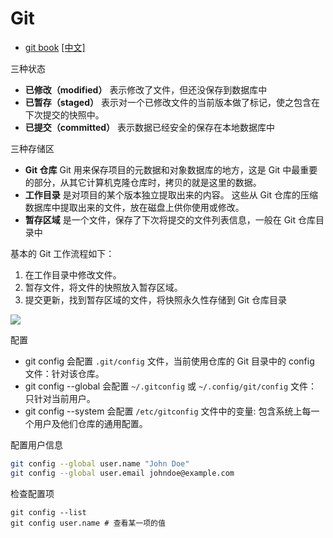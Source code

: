 # Git

- [git book](https://git-scm.com/book/en/v2) [[中文]](https://git-scm.com/book/zh/v2)

三种状态

- **已修改（modified）** 表示修改了文件，但还没保存到数据库中
- **已暂存（staged）** 表示对一个已修改文件的当前版本做了标记，使之包含在下次提交的快照中。
- **已提交（committed）** 表示数据已经安全的保存在本地数据库中

三种存储区

- **Git 仓库** Git 用来保存项目的元数据和对象数据库的地方，这是 Git 中最重要的部分，从其它计算机克隆仓库时，拷贝的就是这里的数据。
- **工作目录** 是对项目的某个版本独立提取出来的内容。 这些从 Git 仓库的压缩数据库中提取出来的文件，放在磁盘上供你使用或修改。
- **暂存区域** 是一个文件，保存了下次将提交的文件列表信息，一般在 Git 仓库目录中

基本的 Git 工作流程如下：

1. 在工作目录中修改文件。
2. 暂存文件，将文件的快照放入暂存区域。
3. 提交更新，找到暂存区域的文件，将快照永久性存储到 Git 仓库目录

![](https://git-scm.com/book/en/v2/images/areas.png)

配置

- git config 会配置 `.git/config` 文件，当前使用仓库的 Git 目录中的 config 文件：针对该仓库。
- git config --global 会配置 `~/.gitconfig` 或 `~/.config/git/config` 文件：只针对当前用户。
- git config --system 会配置 `/etc/gitconfig` 文件中的变量: 包含系统上每一个用户及他们仓库的通用配置。

配置用户信息

```bash
git config --global user.name "John Doe"
git config --global user.email johndoe@example.com
```

检查配置项

```
git config --list
git config user.name # 查看某一项的值
```
